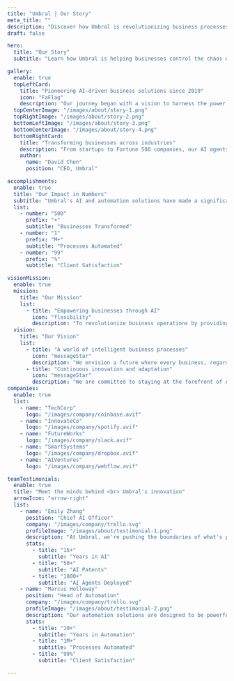 ```yaml
---
title: "Umbral | Our Story"
meta_title: ""
description: "Discover how Umbral is revolutionizing business processes with AI agents and automation."
draft: false

hero:
  title: "Our Story"
  subtitle: "Learn how Umbral is helping businesses control the chaos with innovative AI and automation solutions."

gallery:
  enable: true
  topLeftCard:
    title: "Pioneering AI-driven business solutions since 2019"
    icon: "FaFlag"
    description: "Our journey began with a vision to harness the power of AI and automation to solve complex business challenges. Founded by a team of tech innovators and business experts, Umbral has been at the forefront of the AI revolution."
  topCenterImage: "/images/about/story-1.png"
  topRightImage: "/images/about/story-2.png"
  bottomLeftImage: "/images/about/story-3.png"
  bottomCenterImage: "/images/about/story-4.png"
  bottomRightCard:
    title: "Transforming businesses across industries"
    description: "From startups to Fortune 500 companies, our AI agents and automation solutions have helped businesses of all sizes streamline operations, enhance customer experiences, and drive growth."
    author:
      name: "David Chen"
      position: "CEO, Umbral"

accomplishments:
  enable: true
  title: "Our Impact in Numbers"
  subtitle: "Umbral's AI and automation solutions have made a significant difference for businesses worldwide."
  list:
    - number: "500"
      prefix: "+"
      subtitle: "Businesses Transformed"
    - number: "1"
      prefix: "M+"
      subtitle: "Processes Automated"
    - number: "99"
      prefix: "%"
      subtitle: "Client Satisfaction"

visionMission:
  enable: true
  mission:
    title: "Our Mission"
    list:
      - title: "Empowering businesses through AI"
        icon: "flexibility"
        description: "To revolutionize business operations by providing cutting-edge AI agents and automation solutions that enable companies to control chaos, boost efficiency, and unlock their full potential."
  vision:
    title: "Our Vision"
    list:
      - title: "A world of intelligent business processes"
        icon: "messageStar"
        description: "We envision a future where every business, regardless of size or industry, can harness the power of AI and automation to thrive in an increasingly complex world."
      - title: "Continuous innovation and adaptation"
        icon: "messageStar"
        description: "We are committed to staying at the forefront of AI and automation technologies, constantly evolving our solutions to meet the changing needs of businesses."
companies:
  enable: true
  list:
    - name: "TechCorp"
      logo: "/images/company/coinbase.avif"
    - name: "InnovateCo"
      logo: "/images/company/spotify.avif"
    - name: "FutureWorks"
      logo: "/images/company/slack.avif"
    - name: "SmartSystems"
      logo: "/images/company/dropbox.avif"
    - name: "AIVentures"
      logo: "/images/company/webflow.avif"

teamTestimonials:
  enable: true
  title: "Meet the minds behind <br> Umbral's innovation"
  arrowIcon: "arrow-right"
  list:
    - name: "Emily Zhang"
      position: "Chief AI Officer"
      company: "/images/company/trello.svg"
      profileImage: "/images/about/testimonial-1.png"
      description: "At Umbral, we're pushing the boundaries of what's possible with AI agents, creating solutions that truly understand and adapt to each business's unique needs."
      stats: 
        - title: "15+"
          subtitle: "Years in AI"
        - title: "50+"
          subtitle: "AI Patents"
        - title: "1000+"
          subtitle: "AI Agents Deployed"
    - name: "Marcus Holloway"
      position: "Head of Automation"
      company: "/images/company/trello.svg"
      profileImage: "/images/about/testimonial-2.png"
      description: "Our automation solutions are designed to be powerful yet intuitive, allowing businesses to streamline complex processes with ease and precision."
      stats: 
        - title: "10+"
          subtitle: "Years in Automation"
        - title: "1M+"
          subtitle: "Processes Automated"
        - title: "99%"
          subtitle: "Client Satisfaction"

---
```

